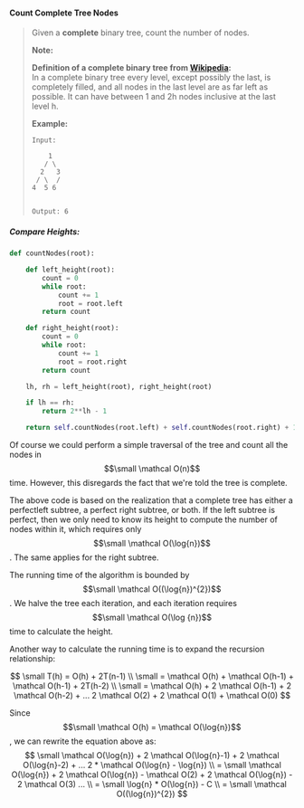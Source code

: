 #### Count Complete Tree Nodes

> Given a **complete** binary tree, count the number of nodes.
>
> **Note:**
>
> **Definition of a complete binary tree from **[**Wikipedia**](http://en.wikipedia.org/wiki/Binary_tree#Types_of_binary_trees)**:**  
>  In a complete binary tree every level, except possibly the last, is completely filled, and all nodes in the last level are as far left as possible. It can have between 1 and 2h nodes inclusive at the last level h.
>
> **Example:**
>
> ```
> Input:
>  
>     1
>    / \
>   2   3
>  / \  /
> 4  5 6
>
>
> Output: 6
> ```

##### Compare Heights:

```py
def countNodes(root):

    def left_height(root):
        count = 0
        while root:
            count += 1
            root = root.left
        return count

    def right_height(root):
        count = 0
        while root:
            count += 1
            root = root.right
        return count

    lh, rh = left_height(root), right_height(root)

    if lh == rh:
        return 2**lh - 1

    return self.countNodes(root.left) + self.countNodes(root.right) + 1
```

Of course we could perform a simple traversal of the tree and count all the nodes in $$\small \mathcal O(n)$$ time. However, this disregards the fact that we're told the tree is complete.

The above code is based on the realization that a complete tree has either a perfectleft subtree, a perfect right subtree, or both. If the left subtree is perfect, then we only need to know its height to compute the number of nodes within it, which requires only $$\small \mathcal O(\log{n})$$. The same applies for the right subtree.

The running time of the algorithm is bounded by $$\small \mathcal O((\log{n})^{2})$$. We halve the tree each iteration, and each iteration requires $$\small \mathcal O(\log {n})$$ time to calculate the height.

Another way to calculate the running time is to expand the recursion relationship:


$$
\small T(h) = O(h) + 2T(n-1)  \\ \small = \mathcal O(h) + \mathcal O(h-1) + \mathcal O(h-1) + 2T(h-2) \\ \small = \mathcal O(h) + 2 \mathcal O(h-1) + 2 \mathcal O(h-2) + ... 2 \mathcal O(2) + 2 \mathcal O(1) + \mathcal O(0)
$$


Since $$\small \mathcal O(h) = \mathcal O(\log{n})$$, we can rewrite the equation above as: 
$$
\small \mathcal O(\log{n}) + 2 \mathcal O(\log{n}-1) + 2 \mathcal O(\log{n}-2) + ... 2 * \mathcal O(\log{n} - \log{n}) \\ = \small \mathcal O(\log{n}) + 2 \mathcal O(\log{n}) - \mathcal O(2) + 2 \mathcal O(\log{n}) - 2 \mathcal O(3) ... \\ = \small \log{n} * O(\log{n}) - C \\ = \small \mathcal O((\log{n})^{2}) 
$$


